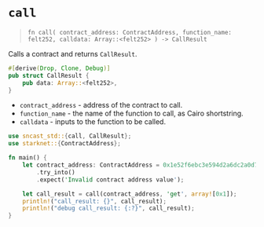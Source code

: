 # `call`

> `fn call(
    contract_address: ContractAddress, function_name: felt252, calldata: Array::<felt252>
) -> CallResult`

Calls a contract and returns `CallResult`.

```rust
#[derive(Drop, Clone, Debug)]
pub struct CallResult {
    pub data: Array::<felt252>,
}
```

- `contract_address` - address of the contract to call.
- `function_name` - the name of the function to call, as Cairo shortstring.
- `calldata` - inputs to the function to be called.

```rust
use sncast_std::{call, CallResult};
use starknet::{ContractAddress};

fn main() {
    let contract_address: ContractAddress = 0x1e52f6ebc3e594d2a6dc2a0d7d193cb50144cfdfb7fdd9519135c29b67e427
        .try_into()
        .expect('Invalid contract address value');

    let call_result = call(contract_address, 'get', array![0x1]);
    println!("call_result: {}", call_result);
    println!("debug call_result: {:?}", call_result);
}
```
